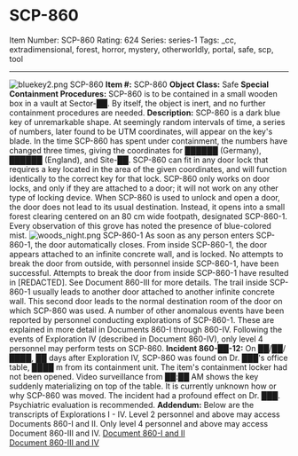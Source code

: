 # SCP-860
Item Number: SCP-860
Rating: 624
Series: series-1
Tags: _cc, extradimensional, forest, horror, mystery, otherworldly, portal, safe, scp, tool

---

![bluekey2.png](https://scp-wiki.wdfiles.com/local--files/scp-860/bluekey2.png)
SCP-860
**Item #:** SCP-860
**Object Class:** Safe
**Special Containment Procedures:** SCP-860 is to be contained in a small wooden box in a vault at Sector-██. By itself, the object is inert, and no further containment procedures are needed.
**Description:** SCP-860 is a dark blue key of unremarkable shape. At seemingly random intervals of time, a series of numbers, later found to be UTM coordinates, will appear on the key's blade. In the time SCP-860 has spent under containment, the numbers have changed three times, giving the coordinates for ██████ (Germany), ██████ (England), and Site-██.
SCP-860 can fit in any door lock that requires a key located in the area of the given coordinates, and will function identically to the correct key for that lock. SCP-860 only works on door locks, and only if they are attached to a door; it will not work on any other type of locking device.
When SCP-860 is used to unlock and open a door, the door does not lead to its usual destination. Instead, it opens into a small forest clearing centered on an 80 cm wide footpath, designated SCP-860-1. Every observation of this grove has noted the presence of blue-colored mist.
![woods_night.png](https://scp-wiki.wdfiles.com/local--files/scp-860/woods_night.png)
SCP-860-1
As soon as any person enters SCP-860-1, the door automatically closes. From inside SCP-860-1, the door appears attached to an infinite concrete wall, and is locked. No attempts to break the door from outside, with personnel inside SCP-860-1, have been successful. Attempts to break the door from inside SCP-860-1 have resulted in [REDACTED]. See Document 860-III for more details.
The trail inside SCP-860-1 usually leads to another door attached to another infinite concrete wall. This second door leads to the normal destination room of the door on which SCP-860 was used.
A number of other anomalous events have been reported by personnel conducting explorations of SCP-860-1. These are explained in more detail in Documents 860-I through 860-IV.
Following the events of Exploration IV (described in Document 860-IV), only level 4 personnel may perform tests on SCP-860.
**Incident 860-██-12:** On ██/██/████, ██ days after Exploration IV, SCP-860 was found on Dr. ███'s office table, ████ m from its containment unit. The item's containment locker had not been opened. Video surveillance from ██:██ AM shows the key suddenly materializing on top of the table. It is currently unknown how or why SCP-860 was moved. The incident had a profound effect on Dr. ███. Psychiatric evaluation is recommended.
**Addendum:** Below are the transcripts of Explorations I - IV. Level 2 personnel and above may access Documents 860-I and II. Only level 4 personnel and above may access Document 860-III and IV.
[Document 860-I and II](/document-860-i-and-ii)  
[Document 860-III and IV](/document-860-iii-and-iv)